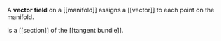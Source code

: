 A **vector field** on a [[manifold]] assigns a [[vector]] to each point on the manifold. 

is a [[section]] of the [[tangent bundle]].